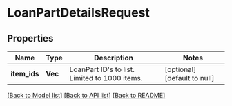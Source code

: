 # LoanPartDetailsRequest

## Properties
Name | Type | Description | Notes
------------ | ------------- | ------------- | -------------
**item_ids** | **Vec<String>** | LoanPart ID&#39;s to list. Limited to 1000 items. | [optional] [default to null]

[[Back to Model list]](../README.md#documentation-for-models) [[Back to API list]](../README.md#documentation-for-api-endpoints) [[Back to README]](../README.md)


